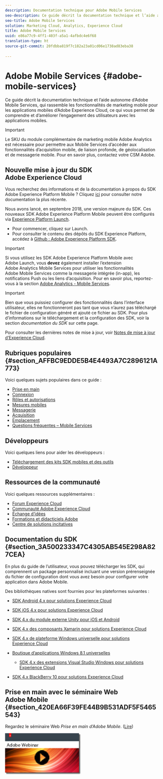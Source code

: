 ```yaml
---
description: Documentation technique pour Adobe Mobile Services
seo-description: Ce guide décrit la documentation technique et l’aide autonome d’Adobe Mobile Services, qui rassemble les fonctionnalités de marketing mobile pour les applications mobiles d’Adobe Experience Cloud, ce qui vous permet de comprendre et d’améliorer l’engagement des utilisateurs avec les applications mobiles.
seo-title: Adobe Mobile Services
solution: Marketing Cloud, Analytics, Experience Cloud
title: Adobe Mobile Services
uuid: e86a77c9-4ff1-403f-a5a1-4afbdc4e6f68
translation-type: ht
source-git-commit: 20fdbba819f7c182a23a01cd06e1738ad83eba38

---
```



# Adobe Mobile Services {#adobe-mobile-services}

Ce guide décrit la documentation technique et l’aide autonome d’Adobe Mobile Services, qui rassemble les fonctionnalités de marketing mobile pour les applications mobiles d’Adobe Experience Cloud, ce qui vous permet de comprendre et d’améliorer l’engagement des utilisateurs avec les applications mobiles.

>[!IMPORTANT]
>
>Le SKU du module complémentaire de marketing mobile Adobe Analytics est nécessaire pour permettre aux Mobile Services d’accéder aux fonctionnalités d’acquisition mobile, de liaison profonde, de géolocalisation et de messagerie mobile. Pour en savoir plus, contactez votre CSM Adobe.

## Nouvelle mise à jour du SDK Adobe Experience Cloud

Vous recherchez des informations et de la documentation à propos du SDK Adobe Experience Platform Mobile ? Cliquez [ici](https://aep-sdks.gitbook.io/docs/) pour consulter notre documentation la plus récente.

Nous avons lancé, en septembre 2018, une version majeure du SDK. Ces nouveaux SDK Adobe Experience Platform Mobile peuvent être configurés via [Experience Platform Launch](https://www.adobe.com/fr/experience-platform/launch.html).

* Pour commencer, cliquez sur Launch.
* Pour consulter le contenu des dépôts du SDK Experience Platform, accédez à [Github : Adobe Experience Platform SDK](https://github.com/Adobe-Marketing-Cloud/acp-sdks).

>[!IMPORTANT]
>
> Si vous utilisez les SDK Adobe Experience Platform Mobile avec Adobe Launch, vous **devez** également installer l’extension Adobe Analytics Mobile Services pour utiliser les fonctionnalités Adobe Mobile Services comme la messagerie intégrée (in-app), les notifications Push ou les liens d’acquisition. Pour en savoir plus, reportez-vous à la section [Adobe Analytics - Mobile Services](https://aep-sdks.gitbook.io/docs/using-mobile-extensions/adobe-analytics-mobile-services).

>[!IMPORTANT]
>
>Bien que vous puissiez configurer des fonctionnalités dans l’interface utilisateur, elles ne fonctionneront pas tant que vous n’aurez pas téléchargé le fichier de configuration généré et ajouté ce fichier au SDK. Pour plus d’informations sur le téléchargement et la configuration des SDK, voir la section *documentation du SDK* sur cette page.

Pour consulter les dernières notes de mise à jour, voir [Notes de mise à jour d’Experience Cloud](https://docs.adobe.com/content/help/fr-FR/release-notes/experience-cloud/current.html).

## Rubriques populaires {#section_AFFBC9EDDE5B4E4493A7C2896121A773}

Voici quelques sujets populaires dans ce guide :

* [Prise en main](/help/using/gs/gs.md)
* [Connexion](/help/using/gs/gs-signin.md)
* [Rôles et autorisations](/help/using/gs/c-mob-roles-and-permissions.md)
* [Mesures mobiles](/help/using/gs/metrics/metrics.md)
* [Messagerie](/help/using/in-app-messaging/in-app-messaging.md)
* [Acquisition](/help/using/acquisition-main/acquisition-main.md)
* [Emplacement](/help/using/location/c-location-overview.md)
* [Questions fréquentes – Mobile Services](/help/using/faq-mobile.md)

## Développeurs

Voici quelques liens pour aider les développeurs :

* [Téléchargement des kits SDK mobiles et des outils](/help/using/c-manage-app-settings/c-mob-confg-app/t-config-analytics/download-sdk.md)
* [Développeur](https://marketing.adobe.com/resources/help/fr_FR/reference/developer.html)

## Ressources de la communauté

Voici quelques ressources supplémentaires :

* [Forum Experience Cloud](https://forums.adobe.com/community/experience-cloud)
* [Communauté Adobe Experience Cloud](https://helpx.adobe.com/fr/marketing-cloud.html?promoid=KAWSE)
* [Échange d’idées](https://forums.adobe.com/community/experience-cloud/analytics-cloud/analytics)
* [Formations et didacticiels Adobe](https://helpx.adobe.com/fr/learning.html?promoid=KAUDK)
* [Centre de solutions incitatives](https://www.adobe.com/fr/marketing-cloud.html)

## Documentation du SDK {#section_3A500233347C4305AB545E298A827CEA}

En plus du guide de l’utilisateur, vous pouvez télécharger les SDK, qui comprennent un package personnalisé incluant une version prérenseignée du fichier de configuration dont vous avez besoin pour configurer votre application dans Adobe Mobile.

Des bibliothèques natives sont fournies pour les plateformes suivantes :

* [SDK Android 4.x pour solutions Experience Cloud](https://docs.adobe.com/content/help/fr-FR/mobile-services/android/overview.html)

* [SDK iOS 4.x pour solutions Experience Cloud](https://docs.adobe.com/content/help/fr-FR/mobile-services/ios/overview.html)

* [SDK 4.x du module externe Unity pour iOS et Android](https://docs.adobe.com/content/help/fr-FR/mobile-services/unity/get-started.html)

* [SDK 4.x des composants Xamarin pour solutions Experience Cloud](https://docs.adobe.com/content/help/fr-FR/mobile-services/xamarin/get-started.html)

* [SDK 4.x de plateforme Windows universelle pour solutions Experience Cloud](https://docs.adobe.com/content/help/fr-FR/mobile-services/universal-windows/overview.html)

* [Boutique d’applications Windows 8.1 universelles](https://docs.adobe.com/content/help/fr-FR/mobile-services/windows-universal-appstore/overview.html)

   * [SDK 4.x des extensions Visual Studio Windows pour solutions Experience Cloud](https://docs.adobe.com/content/help/fr-FR/mobile-services/windows-universal-appstore/win-vse-4x.html)

* [SDK 4.x BlackBerry 10 pour solutions Experience Cloud](https://docs.adobe.com/content/help/fr-FR/mobile-services/blackberry/overview.html)

## Prise en main avec le séminaire Web Adobe Mobile {#section_420EA66F39FE44B9B531ADF5F5465543}

Regardez le séminaire Web *Prise en main d’Adobe Mobile*. ([Lire](https://adobe.ly/PsxCFn))

[  ![](assets/webinar.png) ](https://adobe.ly/PsxCFn)
